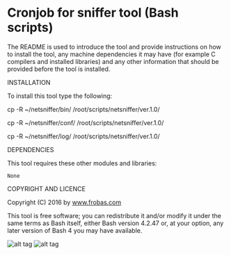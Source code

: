 Cronjob for sniffer tool (Bash scripts)
================================================================================

The README is used to introduce the tool and provide instructions on
how to install the tool, any machine dependencies it may have (for
example C compilers and installed libraries) and any other information
that should be provided before the tool is installed.

INSTALLATION

To install this tool type the following:

   cp -R ~/netsniffer/bin/   /root/scripts/netsniffer/ver.1.0/

   cp -R ~/netsniffer/conf/  /root/scripts/netsniffer/ver.1.0/

   cp -R ~/netsniffer/log/   /root/scripts/netsniffer/ver.1.0/


DEPENDENCIES

This tool requires these other modules and libraries:

  	None

COPYRIGHT AND LICENCE

Copyright (C) 2016 by www.frobas.com

This tool is free software; you can redistribute it and/or modify
it under the same terms as Bash itself, either Bash version 4.2.47 or,
at your option, any later version of Bash 4 you may have available.

![alt tag](https://raw.githubusercontent.com/vroncevic/netsniffer/master/bash_logo_255_113.png)
![alt tag](https://raw.githubusercontent.com/vroncevic/netsniffer/master/linux_logo_327_215.jpg)
